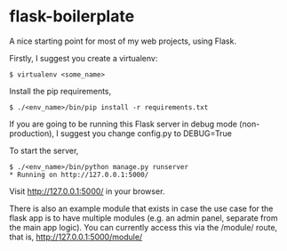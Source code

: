 flask-boilerplate
=================

A nice starting point for most of my web projects, using Flask.

Firstly, I suggest you create a virtualenv:
    
    $ virtualenv <some_name>

Install the pip requirements,

    $ ./<env_name>/bin/pip install -r requirements.txt

If you are going to be running this Flask server in debug mode (non-production), I suggest you change config.py to DEBUG=True

To start the server,

    $ ./<env_name>/bin/python manage.py runserver
    * Running on http://127.0.0.1:5000/

Visit http://127.0.0.1:5000/ in your browser.

There is also an example module that exists in case the use case for the flask app is to have multiple modules (e.g. an admin panel, separate from the main app logic). You can currently access this via the /module/ route, that is, http://127.0.0.1:5000/module/







